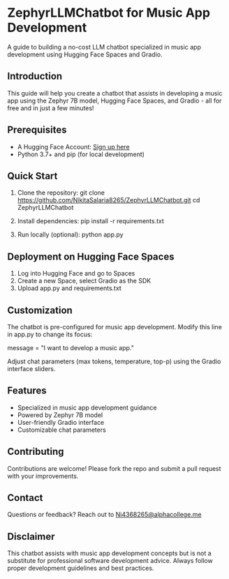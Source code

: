 # ZephyrLLMChatbot for Music App Development

A guide to building a no-cost LLM chatbot specialized in music app development using Hugging Face Spaces and Gradio.

## Introduction

This guide will help you create a chatbot that assists in developing a music app using the Zephyr 7B model, Hugging Face Spaces, and Gradio - all for free and in just a few minutes!

## Prerequisites

- A Hugging Face Account: [Sign up here](https://huggingface.co/join)
- Python 3.7+ and pip (for local development)

## Quick Start

1. Clone the repository:
   git clone https://github.com/NikitaSalaria8265/ZephyrLLMChatbot.git
   cd ZephyrLLMChatbot

2. Install dependencies:
   pip install -r requirements.txt

3. Run locally (optional):
   python app.py

## Deployment on Hugging Face Spaces

1. Log into Hugging Face and go to Spaces
2. Create a new Space, select Gradio as the SDK
3. Upload app.py and requirements.txt

## Customization

The chatbot is pre-configured for music app development. Modify this line in app.py to change its focus:

message = "I want to develop a music app."

Adjust chat parameters (max tokens, temperature, top-p) using the Gradio interface sliders.

## Features

- Specialized in music app development guidance
- Powered by Zephyr 7B model
- User-friendly Gradio interface
- Customizable chat parameters

## Contributing

Contributions are welcome! Please fork the repo and submit a pull request with your improvements.

## Contact

Questions or feedback? Reach out to Ni4368265@alphacollege.me

## Disclaimer

This chatbot assists with music app development concepts but is not a substitute for professional software development advice. Always follow proper development guidelines and best practices.
